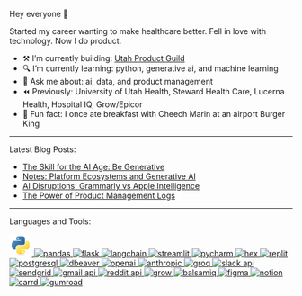 Hey everyone 👋

Started my career wanting to make healthcare better. Fell in love with technology. Now I do product. 

- ⚒️ I’m currently building: [Utah Product Guild](https://utahproductguild.com)
- 🔍 I’m currently learning: python, generative ai, and machine learning
- 💬 Ask me about: ai, data, and product management
- ⏪ Previously: University of Utah Health, Steward Health Care, Lucerna Health, Hospital IQ, Grow/Epicor
- 🍔 Fun fact: I once ate breakfast with Cheech Marin at an airport Burger King

***

Latest Blog Posts:
<!-- BLOG-POST-LIST:START -->
- [The Skill for the AI Age: Be Generative](https://world.hey.com/haws/the-skill-for-the-ai-age-be-generative-85ecdb1b)
- [Notes: Platform Ecosystems and Generative AI](https://world.hey.com/haws/notes-platform-ecosystems-and-generative-ai-949643cf)
- [AI Disruptions: Grammarly vs Apple Intelligence](https://world.hey.com/haws/ai-disruptions-grammarly-vs-apple-intelligence-45c7790b)
- [The Power of Product Management Logs](https://world.hey.com/haws/the-power-of-product-management-logs-90074b85)
<!-- BLOG-POST-LIST:END -->

***

<p align="left">Languages and Tools:</p>
<p align="left">   <a href="https://www.python.org" target="_blank" rel="noreferrer"> <img src="https://raw.githubusercontent.com/devicons/devicon/master/icons/python/python-original.svg" alt="python" width="40" height="40"/> </a> <a href="https://pandas.pydata.org" target="_blank" rel="noreferrer"> <img src="https://img.icons8.com/?size=2x&id=xSkewUSqtErH&format=png" alt="pandas" width="40" height="40"/> <a href="https://flask.palletsprojects.com/en/3.0.x/" target="_blank" rel="noreferrer"> <img src="https://img.icons8.com/?size=64&id=ewGOClUtmFX4&format=png" alt="flask" width="40" height="40"/> </a> <a href="https://www.langchain.com" target="_blank" rel="noreferrer"> <img src="https://cdn-cms.apify.com/Lang_Chain_Apify_integration_9e0c0b49ed.png" alt="langchain" width="40" height="40"/> <a href="https://streamlit.io" target="_blank" rel="noreferrer"> <img src="https://blog.streamlit.io/content/images/size/w1000/2021/03/logomark-color.png" alt="streamlit" width="40" height="40"/> </a> <a href="https://www.jetbrains.com/pycharm/" target="_blank" rel="noreferrer"> <img src="https://external-content.duckduckgo.com/iu/?u=http%3A%2F%2Fassets.stickpng.com%2Fimages%2F58481537cef1014c0b5e4968.png&f=1&nofb=1&ipt=c99bd77897a667f01ab2b6e1bec28993c37ef4e0a768726c2fa95b046de74f64&ipo=images" alt="pycharm" width="40" height="40"/> </a> <a href="https://hex.tech" target="_blank" rel="noreferrer"> <img src="https://images.g2crowd.com/uploads/product/image/social_landscape/social_landscape_8972c9f794d61f19e3a284f9592abb5e/hex-technologies.png" alt="hex" width="40" height="40"/> </a> <a href="https://replit.com" target="_blank" rel="noreferrer"> <img src="https://d4.alternativeto.net/P65OFY8B6KJkopLyKMorNHHAP9sPSIniV2RUxZxkMBA/rs:fill:280:280:0/g:ce:0:0/YWJzOi8vZGlzdC9pY29ucy9yZXBsLWl0XzIxMjMwMS5wbmc.png" alt="replit" width="40" height="40"/> </a> <a href="https://www.postgresql.org" target="_blank" rel="noreferrer"> <img src="https://img.icons8.com/?size=512&id=38561&format=png" alt="postgresql" width="40" height="40"/> </a> <a href="https://dbeaver.io" target="_blank" rel="noreferrer"> <img src="https://img.icons8.com/?size=512&id=kjaF4LlvyR6g&format=png" alt="dbeaver" width="40" height="40"/> <a href="https://openai.com" target="_blank" rel="noreferrer"> <img src="https://img.icons8.com/?size=512&id=TUk7vxvtu6hX&format=png" alt="openai" width="40" height="40"/> </a> <a href="https://www.anthropic.com" target="_blank" rel="noreferrer"> <img src="https://cdn.pulse2.com/cdn/2023/08/Anthropic.jpeg" alt="anthropic" width="40" height="40"/> </a> <a href="https://groq.com" target="_blank" rel="noreferrer"> <img src="https://striking-kindness-e0d93214bb.media.strapiapp.com/Groq_logo_a170a51625.jpg" alt="groq" width="40" height="40"/> </a> <a href="https://api.slack.com" target="_blank" rel="noreferrer"> <img src="https://img.icons8.com/?size=512&id=nJcA2q1aR7KO&format=png" alt="slack api" width="40" height="40"/> </a> <a href="https://sendgrid.com" target="_blank" rel="noreferrer"> <img src="https://img.icons8.com/?size=512&id=fKZRZZJFo1F7&format=png" alt="sendgrid" width="40" height="40"/> </a> <a href="https://developers.google.com/gmail/api/guides" target="_blank" rel="noreferrer"> <img src="https://img.icons8.com/?size=512&id=nQ4dZIRCI0nW&format=png" alt="gmail api" width="40" height="40"/> </a> <a href="https://www.reddit.com/dev/api/" target="_blank" rel="noreferrer"> <img src="https://img.icons8.com/?size=100&id=kshUdu5u4FCX&format=png" alt="reddit api" width="40" height="40"/> </a>   <a href="https://www.grow.com" target="_blank" rel="noreferrer"> <img src="https://images.g2crowd.com/uploads/product/image/large_detail/large_detail_88ffbc45a6468cf6b666ef3dad29b4f9/grow-com.png" alt="grow" width="40" height="40"/> </a> <a href="https://balsamiq.com" target="_blank" rel="noreferrer"> <img src="https://www.vectorlogo.zone/logos/balsamiq/balsamiq-icon.svg" alt="balsamiq" width="40" height="40"/> </a> <a href="https://www.figma.com/" target="_blank" rel="noreferrer"> <img src="https://www.vectorlogo.zone/logos/figma/figma-icon.svg" alt="figma" width="40" height="40"/> </a> <a href="https://www.notion.so" target="_blank" rel="noreferrer"> <img src="https://img.icons8.com/?size=512&id=X5tAievwwoBl&format=png" alt="notion" width="40" height="40"/> </a> <a href="https://carrd.co" target="_blank" rel="noreferrer"> <img src="https://img.icons8.com/?size=512&id=CmpAj9aRC5Q7&format=png" alt="carrd" width="40" height="40"/> </a> <a href="https://gumroad.com" target="_blank" rel="noreferrer"> <img src="https://external-content.duckduckgo.com/iu/?u=https%3A%2F%2Fassets.stickpng.com%2Fimages%2F62c9d51e94890221ddd176a5.png&f=1&nofb=1&ipt=a5a86c2e87dc52abc76c652a8cd6f7efe60f6c1619439c6b8ee0d5bfd7d0b4d4&ipo=images" alt="gumroad" width="40" height="40"/> </a>   </p>
